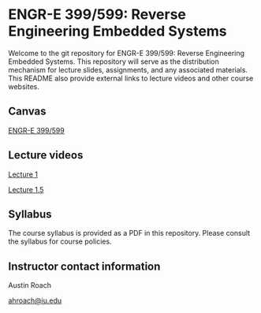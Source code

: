 ENGR-E 399/599: Reverse Engineering Embedded Systems
====================================================

Welcome to the git repository for ENGR-E 399/599: Reverse Engineering Embedded
Systems. This repository will serve as the distribution mechanism for lecture
slides, assignments, and any associated materials. This README also provide
external links to lecture videos and other course websites.

Canvas
------

[ENGR-E 399/599](https://iu.instructure.com/courses/2034338)

Lecture videos
--------------

[Lecture 1](https://www.youtube.com/watch?v=APsxoXaLxc0)

[Lecture 1.5](https://www.youtube.com/watch?v=AvISKjk-R68)

Syllabus
--------

The course syllabus is provided as a PDF in this repository. Please consult the
syllabus for course policies.

Instructor contact information
------------------------------

Austin Roach

ahroach@iu.edu

